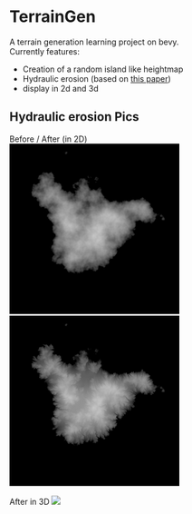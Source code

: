 # TerrainGen
A terrain generation learning project on bevy.  
Currently features:
- Creation of a random island like heightmap
- Hydraulic erosion (based on [this paper](https://www.firespark.de/resources/downloads/implementation%20of%20a%20methode%20for%20hydraulic%20erosion.pdf))
- display in 2d and 3d

## Hydraulic erosion Pics

Before / After (in 2D)  
![](https://github.com/Inspirateur/TerrainGen/blob/main/pictures/before.png) 
![](https://github.com/Inspirateur/TerrainGen/blob/main/pictures/after.png)

After in 3D
![](https://github.com/Inspirateur/TerrainGen/blob/main/pictures/hydraulic_erosion_mesh.gif)

